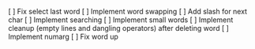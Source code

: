 [ ] Fix select last word
[ ] Implement word swapping
[ ] Add slash for next char
[ ] Implement searching
[ ] Implement small words
[ ] Implement cleanup (empty lines and dangling operators) after deleting word
[ ] Implement numarg
[ ] Fix word up
